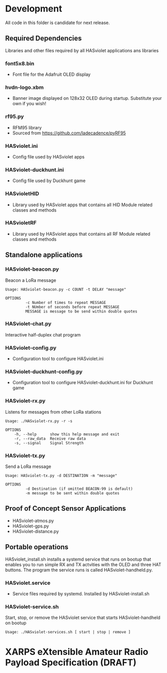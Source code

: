 # Development
  
All code in this folder is candidate for next release.

## Required Dependencies

Libraries and other files required by all HASviolet applications
ans libraries

### font5x8.bin
* Font file for the Adafruit OLED display

### hvdn-logo.xbm
* Banner image displayed on 128x32 OLED during startup. Substitute your own if you wish!

### rf95.py
* RFM95 library
* Sourced from https://github.com/ladecadence/pyRF95

### HASviolet.ini
* Config file used by HASviolet apps

### HASviolet-duckhunt.ini
* Config file used by Duckhunt game

### HASvioletHID
* Library used by HASviolet apps that contains all HID Module related classes and methods

### HASvioletRF
* Library used by HASviolet apps that contains all RF Module related classes and methods


## Standalone applications

### HASviolet-beacon.py
  Beacon a LoRa message

  ```
  Usage: HASviolet-beacon.py -c COUNT -t DELAY "message"

  OPTIONS
           -c Number of times to repeat MESSAGE
           -t NUmber of seconds before repeat MESSAGE
           MESSAGE is message to be send within double quotes
  ```

### HASviolet-chat.py
  Interactive half-duplex chat program

### HASviolet-config.py
* Configuration tool to configure HASviolet.ini

### HASviolet-duckhunt-config.py
* Configuration tool to configure HASviolet-duckhunt.ini for Duckhunt game

### HASviolet-rx.py
 Listens for messages from other LoRa stations

  ```
  Usage: ./HASviolet-rx.py -r -s

  OPTIONS
	  -h, --help      show this help message and exit
	  -r, --raw_data  Receive raw data
	  -s, --signal    Signal Strength
  ```

### HASviolet-tx.py
  Send a LoRa message

  ```
  Usage: HASviolet-tx.py -d DESTINATION -m "message"

  OPTIONS
           -d Destination (if omitted BEACON-99 is default)
           -m message to be sent within double quotes
  ```

## Proof of Concept Sensor Applications

* HASviolet-atmos.py
* HASviolet-gps.py
* HASviolet-distance.py


## Portable operations

HASviolet_install.sh installs a systemd service that runs on bootup that enables you to run
simple RX and TX actvities with the OLED and three HAT buttons. The program the service runs
is called HASviolet-handheld.py. 

### HASviolet.service
* Service files required by systemd. Installed by HASviolet-install.sh

### HASviolet-service.sh
 Start, stop, or remove the HASviolet service that starts HASviolet-handheld on bootup

  ```
  Usage: ./HASviolet-services.sh [ start | stop | remove ]
  ```

# XARPS eXtensible Amateur Radio Payload Specification (DRAFT)

